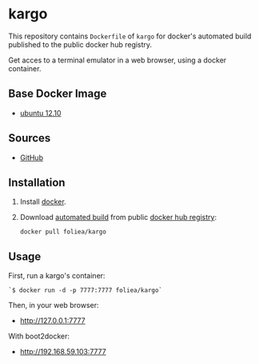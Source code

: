 # kargo

This repository contains `Dockerfile` of  `kargo` for docker's automated build
published to the public docker hub registry.

Get acces to a terminal emulator in a web browser, using
a docker container.

## Base Docker Image

* [ubuntu 12.10](https://registry.hub.docker.com/_/ubuntu/)

## Sources

* [GitHub](https://github.com/folieadrien/kargo)

## Installation

1. Install [docker](http://www.docker.com).

2. Download [automated build](https://registry.hub.docker.com/u/foliea/kargo) from public 
[docker hub registry](https://registry.hub.docker.com/):

    `docker pull foliea/kargo`

## Usage

First, run a kargo's container:

    `$ docker run -d -p 7777:7777 foliea/kargo`
    

Then, in your web browser:

  * http://127.0.0.1:7777

With boot2docker:

  * http://192.168.59.103:7777
  

